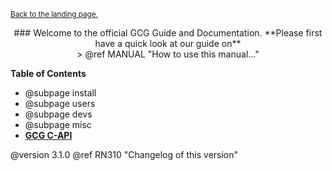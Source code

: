 <small><a href="../index.html">Back to the landing page.</a></small>
<center>
### Welcome to the official GCG Guide and Documentation.
**Please first have a quick look at our guide on**
<br>
> @ref MANUAL "How to use this manual..."
<br>
</center>

**Table of Contents**
- @subpage install
- @subpage users
- @subpage devs
- @subpage misc
- <a href="modules.html"><b>GCG C-API</b></a>

@version  3.1.0
@ref RN310 "Changelog of this version"
